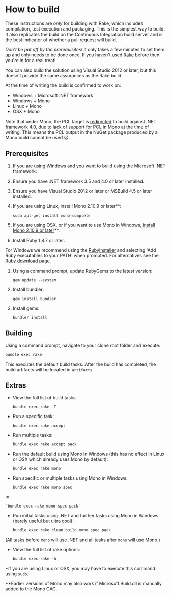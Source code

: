 # How to build

These instructions are *only* for building with Rake, which includes compilation, test execution and packaging. This is the simplest way to build.
It also replicates the build on the Continuous Integration build server and is the best indicator of whether a pull request will build.

*Don't be put off by the prerequisites!* It only takes a few minutes to set them up and only needs to be done once. If you haven't used [Rake](http://rake.rubyforge.org/ "RAKE -- Ruby Make") before then you're in for a real treat!

You can also build the solution using Visual Studio 2012 or later, but this doesn't provide the same assurances as the Rake build.

At the time of writing the build is confirmed to work on:

* Windows + Microsoft .NET framework
* Windows + Mono
* Linux + Mono
* OSX + Mono

Note that under Mono, the PCL target is [redirected](https://github.com/liteguard/liteguard/blob/master/src/Microsoft.Portable.CSharp.targets) to build against .NET framework 4.0, due to lack of support for PCL in Mono at the time of writing. This means the PCL output in the NuGet package produced by a Mono build cannot be used :frowning:.

## Prerequisites

1. If you are using Windows and you want to build using the Microsoft .NET framework:

  1. Ensure you have .NET framework 3.5 and 4.0 or later installed.

  1. Ensure you have Visual Studio 2012 or later or MSBuild 4.5 or later installed.

1. If you are using Linux, install Mono 2.10.9 or later**:

    `sudo apt-get install mono-complete`

1. If you are using OSX, or if you want to use Mono in Windows, [install Mono 2.10.9 or later](http://www.go-mono.com/mono-downloads/)**.

1. Install Ruby 1.8.7 or later.

 For Windows we recommend using the [RubyInstaller](http://rubyinstaller.org/) and selecting 'Add Ruby executables to your PATH' when prompted. For alternatives see the [Ruby download page](http://www.ruby-lang.org/en/downloads/).

1. Using a command prompt, update RubyGems to the latest version:

    `gem update --system`

1. Install bundler:

    `gem install bundler`

1. Install gems:

    `bundler install`

## Building

Using a command prompt, navigate to your clone root folder and execute:

`bundle exec rake`

This executes the default build tasks. After the build has completed, the build artifacts will be located in `artifacts`.

## Extras

* View the full list of build tasks:

    `bundle exec rake -T`

* Run a specific task:

    `bundle exec rake accept`

* Run multiple tasks:

    `bundle exec rake accept pack`

* Run the default build using Mono in Windows (this has no effect in Linux or OSX which already uses Mono by default):

    `bundle exec rake mono`

* Run specific or multiple tasks using Mono in Windows:

    `bundle exec rake mono spec`

 or

    `bundle exec rake mono spec pack`

* Run initial tasks using .NET and further tasks using Mono in Windows (barely useful but ultra cool):

    `bundle exec rake clean build mono spec pack`

 (All tasks before `mono` will use .NET and all tasks after `mono` will use Mono.)

* View the full list of rake options:

    `bundle exec rake -h`

*If you are using Linux or OSX, you may have to execute this command using `sudo`.

**Earlier versions of Mono may also work if Microsoft.Build.dll is manually added to the Mono GAC.
